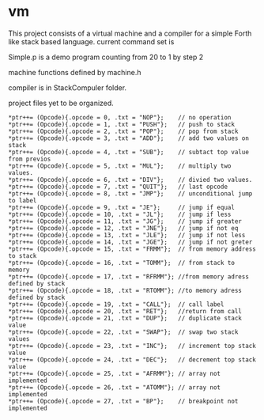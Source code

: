 # vm
This project consists of a virtual machine and a compiler for a simple Forth like stack based language.
current command set is

Simple.p is a demo program counting from 20 to 1 by step 2

machine functions defined by machine.h

compiler is in StackCompuler folder.

project files yet to be organized.

    *ptr++= (Opcode){.opcode = 0, .txt = "NOP"};    // no operation
    *ptr++= (Opcode){.opcode = 1, .txt = "PUSH"};   // push to stack
    *ptr++= (Opcode){.opcode = 2, .txt = "POP"};    // pop from stack
    *ptr++= (Opcode){.opcode = 3, .txt = "ADD"};    // add two values on stack
    *ptr++= (Opcode){.opcode = 4, .txt = "SUB"};    // subtact top value from previos
    *ptr++= (Opcode){.opcode = 5, .txt = "MUL"};    // multiply two values.
    *ptr++= (Opcode){.opcode = 6, .txt = "DIV"};    // divied two values.
    *ptr++= (Opcode){.opcode = 7, .txt = "QUIT"};   // last opcode
    *ptr++= (Opcode){.opcode = 8, .txt = "JMP"};    // unconditional jump to label
    *ptr++= (Opcode){.opcode = 9, .txt = "JE"};     // jump if equal
    *ptr++= (Opcode){.opcode = 10, .txt = "JL"};    // jump if less
    *ptr++= (Opcode){.opcode = 11, .txt = "JG"};    // jump if greater
    *ptr++= (Opcode){.opcode = 12, .txt = "JNE"};   // jump if not eq
    *ptr++= (Opcode){.opcode = 13, .txt = "JLE"};   // jump if not less
    *ptr++= (Opcode){.opcode = 14, .txt = "JGE"};   // jump if not greter
    *ptr++= (Opcode){.opcode = 15, .txt = "FRMM"};  // from memory address to stack
    *ptr++= (Opcode){.opcode = 16, .txt = "TOMM"};  // from stack to memory
    *ptr++= (Opcode){.opcode = 17, .txt = "RFRMM"}; //from memory adress defined by stack
    *ptr++= (Opcode){.opcode = 18, .txt = "RTOMM"}; //to memory adress defined by stack
    *ptr++= (Opcode){.opcode = 19, .txt = "CALL"};  // call label
    *ptr++= (Opcode){.opcode = 20, .txt = "RET"};   //return from call
    *ptr++= (Opcode){.opcode = 21, .txt = "DUP"};   // duplicate stack value
    *ptr++= (Opcode){.opcode = 22, .txt = "SWAP"};  // swap two stack values
    *ptr++= (Opcode){.opcode = 23, .txt = "INC"};   // increment top stack value
    *ptr++= (Opcode){.opcode = 24, .txt = "DEC"};   // decrement top stack value
    *ptr++= (Opcode){.opcode = 25, .txt = "AFRMM"}; // array not implemented
    *ptr++= (Opcode){.opcode = 26, .txt = "ATOMM"}; // array not implemented
    *ptr++= (Opcode){.opcode = 27, .txt = "BP"};    // breakpoint not implemented
